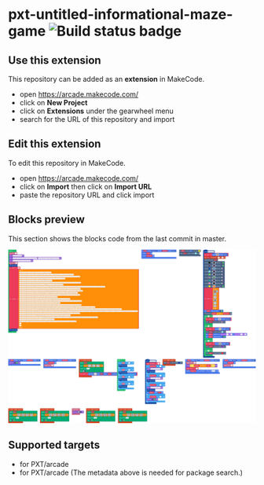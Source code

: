 # pxt-untitled-informational-maze-game ![Build status badge](https://github.com/loe-dan000/pxt-untitled-informational-maze-game/workflows/MakeCode/badge.svg)



## Use this extension

This repository can be added as an **extension** in MakeCode.

* open https://arcade.makecode.com/
* click on **New Project**
* click on **Extensions** under the gearwheel menu
* search for the URL of this repository and import

## Edit this extension

To edit this repository in MakeCode.

* open https://arcade.makecode.com/
* click on **Import** then click on **Import URL**
* paste the repository URL and click import

## Blocks preview

This section shows the blocks code from the last commit in master.

![A rendered view of the blocks](https://github.com/loe-dan000/pxt-untitled-informational-maze-game/raw/master/.makecode/blocks.png)

## Supported targets

* for PXT/arcade
* for PXT/arcade
(The metadata above is needed for package search.)

